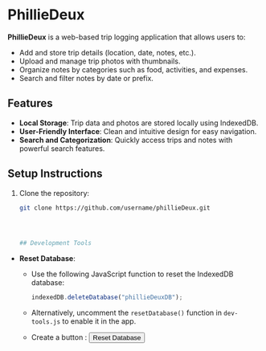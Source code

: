 # PhillieDeux

**PhillieDeux** is a web-based trip logging application that allows users to:
- Add and store trip details (location, date, notes, etc.).
- Upload and manage trip photos with thumbnails.
- Organize notes by categories such as food, activities, and expenses.
- Search and filter notes by date or prefix.

## Features
- **Local Storage**: Trip data and photos are stored locally using IndexedDB.
- **User-Friendly Interface**: Clean and intuitive design for easy navigation.
- **Search and Categorization**: Quickly access trips and notes with powerful search features.

## Setup Instructions
1. Clone the repository:
   ```bash
   git clone https://github.com/username/phillieDeux.git




   ## Development Tools
- **Reset Database**:
  - Use the following JavaScript function to reset the IndexedDB database:
    ```javascript
    indexedDB.deleteDatabase("phillieDeuxDB");
    ```
  - Alternatively, uncomment the `resetDatabase()` function in `dev-tools.js` to enable it in the app.

  - Create a button :   <button id="resetDatabase">Reset Database</button>